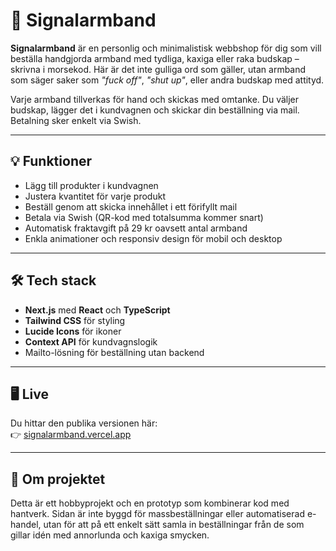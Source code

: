 # 🧵 Signalarmband

**Signalarmband** är en personlig och minimalistisk webbshop för dig som vill beställa handgjorda armband med tydliga, kaxiga eller raka budskap – skrivna i morsekod. Här är det inte gulliga ord som gäller, utan armband som säger saker som *"fuck off"*, *"shut up"*, eller andra budskap med attityd. 

Varje armband tillverkas för hand och skickas med omtanke. Du väljer budskap, lägger det i kundvagnen och skickar din beställning via mail. Betalning sker enkelt via Swish.

---

## 💡 Funktioner

- Lägg till produkter i kundvagnen
- Justera kvantitet för varje produkt
- Beställ genom att skicka innehållet i ett förifyllt mail
- Betala via Swish (QR-kod med totalsumma kommer snart)
- Automatisk fraktavgift på 29 kr oavsett antal armband
- Enkla animationer och responsiv design för mobil och desktop

---

## 🛠️ Tech stack

- **Next.js** med **React** och **TypeScript**
- **Tailwind CSS** för styling
- **Lucide Icons** för ikoner
- **Context API** för kundvagnslogik
- Mailto-lösning för beställning utan backend

---

## 🖥️ Live

Du hittar den publika versionen här:  
👉 [signalarmband.vercel.app](https://morse-bracelet.vercel.app) 

---

## 🧵 Om projektet

Detta är ett hobbyprojekt och en prototyp som kombinerar kod med hantverk. Sidan är inte byggd för massbeställningar eller automatiserad e-handel, utan för att på ett enkelt sätt samla in beställningar från de som gillar idén med annorlunda och kaxiga smycken.

